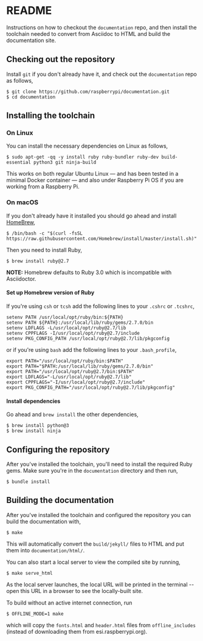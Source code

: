 # README

Instructions on how to checkout the `documentation` repo, and then install the toolchain needed to convert from Asciidoc to HTML and build the documentation site.

## Checking out the repository

Install `git` if you don't already have it, and check out the `documentation` repo as follows,
```
$ git clone https://github.com/raspberrypi/documentation.git
$ cd documentation
```

## Installing the toolchain

### On Linux

You can install the necessary dependencies on Linux as follows,

```
$ sudo apt-get -qq -y install ruby ruby-bundler ruby-dev build-essential python3 git ninja-build
```

This works on both regular Ubuntu Linux — and has been tested in a minimal Docker container — and also under Raspberry Pi OS if you are working from a Raspberry Pi.

### On macOS

If you don't already have it installed you should go ahead and install [HomeBrew](https://brew.sh/), 

```
$ /bin/bash -c "$(curl -fsSL https://raw.githubusercontent.com/Homebrew/install/master/install.sh)"
```

Then you need to install Ruby,

```
$ brew install ruby@2.7
```

**NOTE:** Homebrew defaults to Ruby 3.0 which is incompatible with Asciidoctor.

#### Set up Homebrew version of Ruby

If you're using `csh` or `tcsh` add the following lines to your `.cshrc` or `.tcshrc`,

```
setenv PATH /usr/local/opt/ruby/bin:${PATH}
setenv PATH ${PATH}:/usr/local/lib/ruby/gems/2.7.0/bin
setenv LDFLAGS -L/usr/local/opt/ruby@2.7/lib
setenv CPPFLAGS -I/usr/local/opt/ruby@2.7/include
setenv PKG_CONFIG_PATH /usr/local/opt/ruby@2.7/lib/pkgconfig
```

or if you're using `bash` add the following lines to your `.bash_profile`,

```
export PATH="/usr/local/opt/ruby/bin:$PATH"
export PATH="$PATH:/usr/local/lib/ruby/gems/2.7.0/bin"
export PATH="/usr/local/opt/ruby@2.7/bin:$PATH"
export LDFLAGS="-L/usr/local/opt/ruby@2.7/lib"
export CPPFLAGS="-I/usr/local/opt/ruby@2.7/include"
export PKG_CONFIG_PATH="/usr/local/opt/ruby@2.7/lib/pkgconfig"
```

#### Install dependencies

Go ahead and `brew install` the other dependencies,

```
$ brew install python@3
$ brew install ninja
```

## Configuring the repository

After you've installed the toolchain, you'll need to install the required Ruby gems. Make sure you're in the `documentation` directory and then run,
```
$ bundle install
```

## Building the documentation

After you've installed the toolchain and configured the repository you can build the documentation with,

```
$ make
```

This will automatically convert the `build/jekyll/` files to HTML and put them into `documentation/html/`.

You can also start a local server to view the compiled site by running,
```
$ make serve_html
```

As the local server launches, the local URL will be printed in the terminal -- open this URL in a browser to see the locally-built site.

To build without an active internet connection, run
```
$ OFFLINE_MODE=1 make
```
which will copy the `fonts.html` and `header.html` files from `offline_includes` (instead of downloading them from esi.raspberrypi.org).
